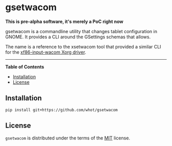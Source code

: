 # gsetwacom

**This is pre-alpha software, it's merely a PoC right now**

gsetwacom is a commandline utility that changes tablet configuration in
GNOME. It provides a CLI around the GSettings schemas that allows.

The name is a reference to the xsetwacom tool that provided a similar CLI 
for the [xf86-input-wacom Xorg driver](https://github.com/linuxwacom/xf86-input-wacom).

-----

**Table of Contents**

- [Installation](#installation)
- [License](#license)

## Installation

```console
pip install git+https://github.com/whot/gsetwacom
```

## License

`gsetwacom` is distributed under the terms of the [MIT](https://spdx.org/licenses/MIT.html) license.
